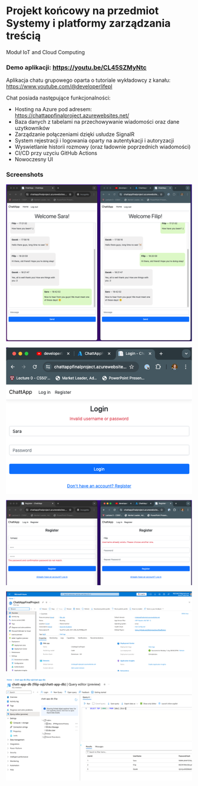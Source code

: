 # Projekt końcowy na przedmiot Systemy i platformy zarządzania treścią
Moduł IoT and Cloud Computing 
### Demo aplikacji: https://youtu.be/CL45SZMyNtc

Aplikacja chatu grupowego oparta o tutoriale wykładowcy z kanału: https://www.youtube.com/@developerlifepl

Chat posiada następujące funkcjonalności:
- Hosting na Azure pod adresem: https://chattappfinalproject.azurewebsites.net/
- Baza danych z tabelami na przechowywanie wiadomości oraz dane uzytkowników
- Zarządzanie połączeniami dzięki usłudze SignalR 
- System rejestracji i logowania oparty na autentykacji i autoryzacji
- Wyswietlanie historii rozmowy (oraz ładownie poprzednich wiadomości)
- CI/CD przy uzyciu GitHub Actions
- Nowoczesny UI

### Screenshots

![Interface](Screenshots/ChattApp_Interface.png)

![Login](Screenshots/ChattApp_LoginRules.png)

![Registration](Screenshots/ChattApp_RegistrationRules.png)

![Azure_Config](Screenshots/ChattApp_Azure.png)

![DB_Config](Screenshots/ChattApp_DB.png)